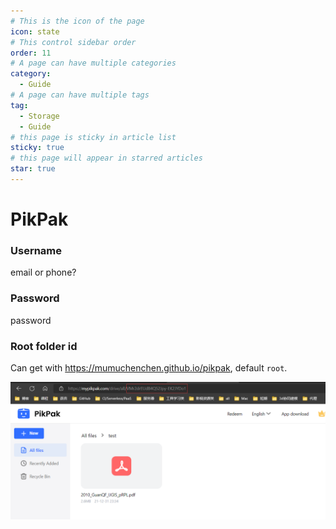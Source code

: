 ```yaml
---
# This is the icon of the page
icon: state
# This control sidebar order
order: 11
# A page can have multiple categories
category:
  - Guide
# A page can have multiple tags
tag:
  - Storage
  - Guide
# this page is sticky in article list
sticky: true
# this page will appear in starred articles
star: true
---
```


# PikPak

### Username

email or phone?

### Password

password

### Root folder id

Can get with https://mumuchenchen.github.io/pikpak, default `root`.

![image.png](/img/drivers/pikpak.png)
